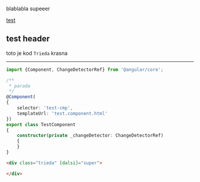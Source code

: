 blablabla supeeer

[test](/test.md)


## test header

toto je kod `Trieda` krasna

---

``` typescript
import {Component, ChangeDetectorRef} from '@angular/core';

/**
 * parada
 */
@Component(
{
    selector: 'test-cmp',
    templateUrl: 'test.component.html'
})
export class TestComponent
{
    constructor(private _changeDetector: ChangeDetectorRef)
    {
    }
}
```

``` html
<div class="trieda" [dalsi]="super">

</div>
```
